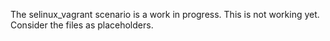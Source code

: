The selinux_vagrant scenario is a work in progress. This is not working yet.
Consider the files as placeholders.
